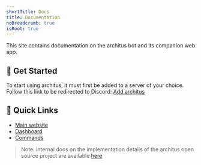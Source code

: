 ```yaml
---
shortTitle: Docs
title: Documentation
noBreadcrumb: true
isRoot: true
---
```


This site contains documentation on the architus bot and its companion web app.

## 🚀 Get Started

To start using architus, it must first be added to a server of your choice. Follow this link to be redirected to Discord: [Add architus](https://api.archit.us/invite)

## 🔗 Quick Links

- [Main website](https://archit.us/)
- [Dashboard](https://archit.us/app)
- [Commands](/commands)

> Note: internal docs on the implementation details of the architus open source project are available [here](/internal)

